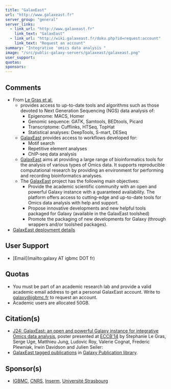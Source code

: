 ```yaml
---
title: "GalaxEast"
url: "http://www.galaxeast.fr"
server_group: "general"
server_links: 
  - link_url: "http://www.galaxeast.fr"
    link_text: "GalaxEast"
  - link_url: "http://wiki.galaxeast.fr/doku.php?id=request:account"
    link_text: "Request an account"
summary: "Integrative 'omics data analysis "
image: "/src/public-galaxy-servers/galaxeast/galaxeast.png"
user_support: 
quotas: 
sponsors: 
---
```


## Comments

* From [Le Gras et al.](https://depot.galaxyproject.org/hub/attachments/documents/posters/2014ECCB_GalaxEast.pdf)
  * provides access to up-to-date tools and algorithms such as those devoted to Next Generation Sequencing (NGS) data analysis of:
    * Epigenome: MACS, Homer
    * Genomic sequence: GATK, Samtools, BEDtools, Picard
    * Transcriptome: Cufflinks, HTSeq, TopHat
    * Statistical analyses: DeepTools, S-mart, DESeq
  * [GalaxEast](http://www.galaxeast.fr) provides access to workflows developed for:
    * Motif search
    * Repetitive element analyses
    * ChIP-seq data analysis
  * [GalaxEast](http://www.galaxeast.fr) aims at providing a large range of bioinformatics tools for the analysis of various types of Omics data. It supports reproducible computational research by providing an environment for performing and recording bioinformatics analyses.
  * The [GalaxEast](http://www.galaxeast.fr) project has the following main objectives:
    * Provide the academic scientific community with an open and powerful Galaxy instance with a guaranteed availability. The platform offers access to cutting-edge and up-to-date tools for Omics data analysis with help and support.
    * Propose innovative developments and new helpful tools packaged for Galaxy (available in the GalaxEast toolshed)
    * Promote the packaging of new developments for Galaxy (through wrappers and/or toolshed packages).
* [GalaxEast deployment details](/src/community/deployment/galax-east/index.md)

## User Support

* [Email](mailto:galaxy AT igbmc DOT fr)

## Quotas

* You must be part of an academic research lab and provide a valid academic email address to get a personal GalaxEast account.  Write to galaxy@igbmc.fr to request an account.
* Academic users are allocated 50GB.

## Citation(s)

* [J24: GalaxEast: an open and powerful Galaxy instance for integrative Omics data analysis](https://depot.galaxyproject.org/hub/attachments/documents/posters/2014ECCB_GalaxEast.pdf), poster presented at [ECCB'14](/src/events/eccb2014/index.md) by Stephanie Le Gras, Serge Uge, Matthieu Jung, Ludovic Roy, Valerie Cognat, Frederic Plewniak, Irwin Davidson and Julien Seiler:
* [GalaxEast tagged publications](https://www.zotero.org/groups/1732893/galaxy/items/tag/%3EGalaxEast) in [Galaxy Publication library](/src/publication-library/index.md).


## Sponsor(s)

* [IGBMC](http://www.igbmc.fr/), [CNRS](http://www.cnrs.fr/), [Inserm](http://www.inserm.fr/), [Université Strasbourg](http://www.unistra.fr/)
